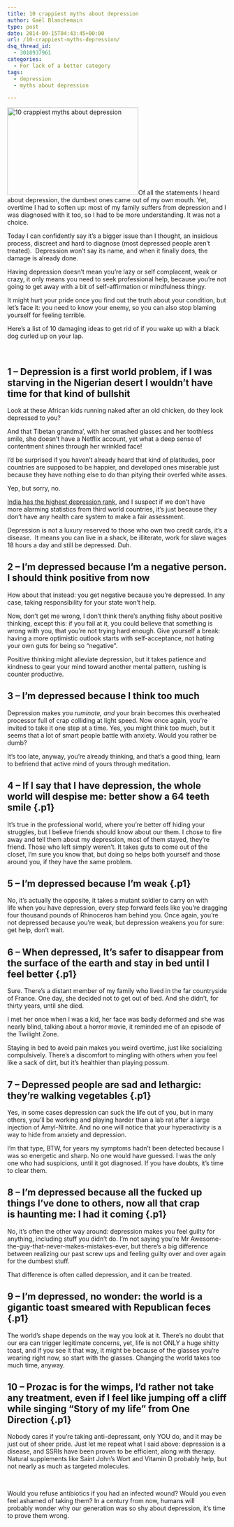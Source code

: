 ```yaml
---
title: 10 crappiest myths about depression
author: Gaël Blanchemain
type: post
date: 2014-09-15T04:43:45+00:00
url: /10-crappiest-myths-depression/
dsq_thread_id:
  - 3018937961
categories:
  - For lack of a better category
tags:
  - depression
  - myths about depression

---
```

<img class="alignleft size-full wp-image-8551" src="http://www.gr0wing.com/wp-content/uploads/2014/09/10-crappiest-myths-about-depression.jpg" alt="10 crappiest myths about depression" width="300" height="200" srcset="https://www.gr0wing.com/wp-content/uploads/2014/09/10-crappiest-myths-about-depression.jpg 300w, https://www.gr0wing.com/wp-content/uploads/2014/09/10-crappiest-myths-about-depression-150x100.jpg 150w" sizes="(max-width: 300px) 100vw, 300px" />Of all the statements I heard about depression, the dumbest ones came out of my own mouth. Yet, overtime I had to soften up: most of my family suffers from depression and I was diagnosed with it too, so I had to be more understanding. It was not a choice.

Today I can confidently say it&#8217;s a bigger issue than I thought, an insidious process, discreet and hard to diagnose (most depressed people aren&#8217;t treated).  Depression won&#8217;t say its name, and when it finally does, the damage is already done.

Having depression doesn&#8217;t mean you&#8217;re lazy or self complacent, weak or crazy, it only means you need to seek professional help, because you&#8217;re not going to get away with a bit of self-affirmation or mindfulness thingy.

It might hurt your pride once you find out the truth about your condition, but let&#8217;s face it: you need to know your enemy, so you can also stop blaming yourself for feeling terrible.

Here&#8217;s a list of 10 damaging ideas to get rid of if you wake up with a black dog curled up on your lap.

&nbsp;

## 1 &#8211; Depression is a first world problem, if I was starving in the Nigerian desert I wouldn&#8217;t have time for that kind of bullshit

Look at these African kids running naked after an old chicken, do they look depressed to you?

And that Tibetan grandma&#8217;, with her smashed glasses and her toothless smile, she doesn&#8217;t have a Netflix account, yet what a deep sense of contentment shines through her wrinkled face!

I&#8217;d be surprised if you haven&#8217;t already heard that kind of platitudes, poor countries are supposed to be happier, and developed ones miserable just because they have nothing else to do than pitying their overfed white asses.

Yep, but sorry, no.

<a href="http://www.healthline.com/health/depression/statistics-infographic" target="_blank">India has the highest depression rank</a>, and I suspect if we don&#8217;t have more alarming statistics from third world countries, it&#8217;s just because they don&#8217;t have any health care system to make a fair assessment.

Depression is not a luxury reserved to those who own two credit cards, it&#8217;s a disease.  It means you can live in a shack, be illiterate, work for slave wages 18 hours a day and still be depressed. Duh.

## 2 &#8211; I&#8217;m depressed because I&#8217;m a negative person. I should think positive from now

How about that instead: you get negative because you&#8217;re depressed. In any case, taking responsibility for your state won&#8217;t help.

Now, don&#8217;t get me wrong, I don&#8217;t think there&#8217;s anything fishy about positive thinking, except this: if you fail at it, you could believe that something is wrong with you, that you&#8217;re not trying hard enough. Give yourself a break: having a more optimistic outlook starts with self-acceptance, not hating your own guts for being so &#8220;negative&#8221;.

Positive thinking might alleviate depression, but it takes patience and kindness to gear your mind toward another mental pattern, rushing is counter productive.

## 3 &#8211; I&#8217;m depressed because I think too much

<p class="p1">
  Depression makes you <em>ruminate, and</em> your brain becomes this overheated processor full of crap colliding at light speed. Now once again, you&#8217;re invited to take it one step at a time. Yes, you might think too much, but it seems that a lot of smart people battle with anxiety. Would you rather be dumb?
</p>

<p class="p1">
  It&#8217;s too late, anyway, you&#8217;re already thinking, and that&#8217;s a good thing, learn to befriend that active mind of yours through meditation.
</p>

## 4 &#8211; If I say that I have depression, the whole world will despise me: better show a 64 teeth smile {.p1}

It&#8217;s true in the professional world, where you&#8217;re better off hiding your struggles, but I believe friends should know about our them. I chose to fire away and tell them about my depression, most of them stayed, they&#8217;re friend. Those who left simply weren&#8217;t. It takes guts to come out of the closet, I&#8217;m sure you know that, but doing so helps both yourself and those around you, if they have the same problem.

## 5 &#8211; I&#8217;m depressed because I&#8217;m weak {.p1}

No, it&#8217;s actually the opposite, it takes a mutant soldier to carry on with life when you have depression, every step forward feels like you&#8217;re dragging four thousand pounds of Rhinoceros ham behind you. Once again, you&#8217;re not depressed because you&#8217;re weak, but depression weakens you for sure: get help, don&#8217;t wait.

## 6 &#8211; When depressed, It&#8217;s safer to disappear from the surface of the earth and stay in bed until I feel better {.p1}

Sure. There&#8217;s a distant member of my family who lived in the far countryside of France. One day, she decided not to get out of bed. And she didn&#8217;t, for thirty years, until she died.

I met her once when I was a kid, her face was badly deformed and she was nearly blind, talking about a horror movie, it reminded me of an episode of the Twilight Zone.

Staying in bed to avoid pain makes you weird overtime, just like socializing compulsively. There&#8217;s a discomfort to mingling with others when you feel like a sack of dirt, but it&#8217;s healthier than playing possum.

## 7 &#8211; Depressed people are sad and lethargic: they&#8217;re walking vegetables {.p1}

Yes, in some cases depression can suck the life out of you, but in many others, you&#8217;ll be working and playing harder than a lab rat after a large injection of Amyl-Nitrite. And no one will notice that your hyperactivity is a way to hide from anxiety and depression.

I&#8217;m that type, BTW, for years my symptoms hadn&#8217;t been detected because I was so energetic and sharp. No one would have guessed. I was the only one who had suspicions, until it got diagnosed. If you have doubts, it&#8217;s time to clear them.

## 8 &#8211; I&#8217;m depressed because all the fucked up things I&#8217;ve done to others, now all that crap is haunting me: I had it coming {.p1}

No, it&#8217;s often the other way around: depression makes you feel guilty for anything, including stuff you didn&#8217;t do. I&#8217;m not saying you&#8217;re Mr Awesome-the-guy-that-never-makes-mistakes-ever, but there&#8217;s a big difference between realizing our past screw ups and feeling guilty over and over again for the dumbest stuff.

That difference is often called depression, and it can be treated.

## 9 &#8211; I&#8217;m depressed, no wonder: the world is a gigantic toast smeared with Republican feces {.p1}

The world&#8217;s shape depends on the way you look at it. There&#8217;s no doubt that our era can trigger legitimate concerns, yet, life is not ONLY a huge shitty toast, and if you see it that way, it might be because of the glasses you&#8217;re wearing right now, so start with the glasses. Changing the world takes too much time, anyway.

## 10 &#8211; Prozac is for the wimps, I&#8217;d rather not take any treatment, even if I feel like jumping off a cliff while singing &#8220;Story of my life&#8221; from One Direction {.p1}

Nobody cares if you&#8217;re taking anti-depressant, only YOU do, and it may be just out of sheer pride. Just let me repeat what I said above: depression is a disease, and SSRIs have been proven to be efficient, along with therapy. Natural supplements like Saint John&#8217;s Wort and Vitamin D probably help, but not nearly as much as targeted molecules.

&nbsp;

Would you refuse antibiotics if you had an infected wound? Would you even feel ashamed of taking them? In a century from now, humans will probably wonder why our generation was so shy about depression, it&#8217;s time to prove them wrong.